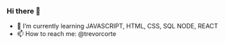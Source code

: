 ### Hi there 👋

- 🌱 I’m currently learning JAVASCRIPT, HTML, CSS, SQL NODE, REACT
- 📫 How to reach me: @trevorcorte


